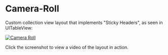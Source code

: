 # Camera-Roll
Custom collection view layout that implements "Sticky Headers", as seen in UITableView:

[![Camera Roll](https://i.vimeocdn.com/video/511880478.jpg?mw=960&mh=720)](https://vimeo.com/122776597)

Click the screenshot to view a video of the layout in action.
